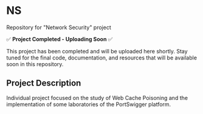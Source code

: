 # NS
Repository for "Network Security" project

✅ **Project Completed - Uploading Soon** ✅

This project has been completed and will be uploaded here shortly. Stay tuned for the final code, documentation, and resources that will be available soon in this repository.

## Project Description
Individual project focused on the study of Web Cache Poisoning and the implementation of some laboratories of the PortSwigger platform.
